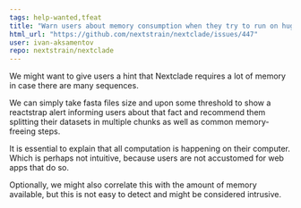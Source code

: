 ```yaml
---
tags: help-wanted,tfeat
title: "Warn users about memory consumption when they try to run on huge datasets"
html_url: "https://github.com/nextstrain/nextclade/issues/447"
user: ivan-aksamentov
repo: nextstrain/nextclade
---
```


We might want to give users a hint that Nextclade requires a lot of memory in case there are many sequences. 

We can simply take fasta files size and upon some threshold to show a reactstrap alert informing users about that fact and recommend them splitting their datasets in multiple chunks as well as common memory-freeing steps.

It is essential to explain that all computation is happening on their computer. Which is perhaps not intuitive, because users are not accustomed for web apps that do so.


Optionally, we might also correlate this with the amount of memory available, but this is not easy to detect and might be considered intrusive.
